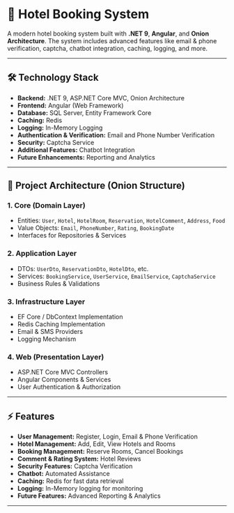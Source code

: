 # 🏨 Hotel Booking System

A modern hotel booking system built with **.NET 9**, **Angular**, and **Onion Architecture**. The system includes advanced features like email & phone verification, captcha, chatbot integration, caching, logging, and more.

---

## **🛠 Technology Stack**

- **Backend:** .NET 9, ASP.NET Core MVC, Onion Architecture  
- **Frontend:** Angular (Web Framework)  
- **Database:** SQL Server, Entity Framework Core  
- **Caching:** Redis  
- **Logging:** In-Memory Logging  
- **Authentication & Verification:** Email and Phone Number Verification  
- **Security:** Captcha Service  
- **Additional Features:** Chatbot Integration  
- **Future Enhancements:** Reporting and Analytics

---

## **📂 Project Architecture (Onion Structure)**

### **1. Core (Domain Layer)**
- Entities: `User`, `Hotel`, `HotelRoom`, `Reservation`, `HotelComment`, `Address`, `Food`  
- Value Objects: `Email`, `PhoneNumber`, `Rating`, `BookingDate`  
- Interfaces for Repositories & Services

### **2. Application Layer**
- DTOs: `UserDto`, `ReservationDto`, `HotelDto`, etc.  
- Services: `BookingService`, `UserService`, `EmailService`, `CaptchaService`  
- Business Rules & Validations  

### **3. Infrastructure Layer**
- EF Core / DbContext Implementation  
- Redis Caching Implementation  
- Email & SMS Providers  
- Logging Mechanism  

### **4. Web (Presentation Layer)**
- ASP.NET Core MVC Controllers  
- Angular Components & Services  
- User Authentication & Authorization  

---

## **⚡ Features**

- **User Management:** Register, Login, Email & Phone Verification  
- **Hotel Management:** Add, Edit, View Hotels and Rooms  
- **Booking Management:** Reserve Rooms, Cancel Bookings  
- **Comment & Rating System:** Hotel Reviews  
- **Security Features:** Captcha Verification  
- **Chatbot:** Automated Assistance  
- **Caching:** Redis for fast data retrieval  
- **Logging:** In-Memory logging for monitoring  
- **Future Features:** Advanced Reporting & Analytics  

---
